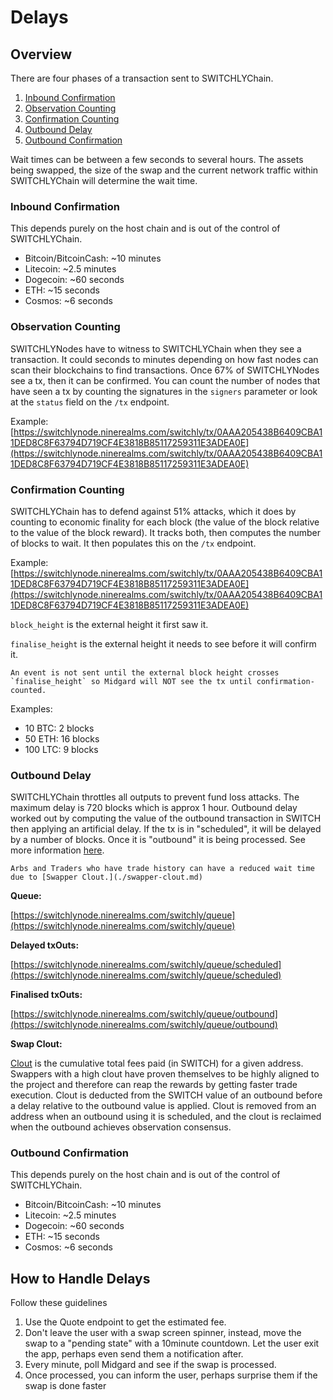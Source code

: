 # Delays

## Overview

There are four phases of a transaction sent to SWITCHLYChain.

1. [Inbound Confirmation](delays.md#inbound-confirmation)
2. [Observation Counting](delays.md#observation-counting)
3. [Confirmation Counting](delays.md#confirmation-counting)
4. [Outbound Delay](delays.md#outbound-delay)
5. [Outbound Confirmation](delays.md#txout-delay)

Wait times can be between a few seconds to several hours. The assets being swapped, the size of the swap and the current network traffic within SWITCHLYChain will determine the wait time.

### Inbound Confirmation

This depends purely on the host chain and is out of the control of SWITCHLYChain.

- Bitcoin/BitcoinCash: \~10 minutes
- Litecoin: \~2.5 minutes
- Dogecoin: \~60 seconds
- ETH: \~15 seconds
- Cosmos: \~6 seconds

### Observation Counting

SWITCHLYNodes have to witness to SWITCHLYChain when they see a transaction. It could seconds to minutes depending on how fast nodes can scan their blockchains to find transactions. Once 67% of SWITCHLYNodes see a tx, then it can be confirmed. You can count the number of nodes that have seen a tx by counting the signatures in the `signers` parameter or look at the `status` field on the `/tx` endpoint.

Example: [https://switchlynode.ninerealms.com/switchly/tx/0AAA205438B6409CBA11DED8C8F63794D719CF4E3818B85117259311E3ADEA0E](https://switchlynode.ninerealms.com/switchly/tx/0AAA205438B6409CBA11DED8C8F63794D719CF4E3818B85117259311E3ADEA0E)

### Confirmation Counting

SWITCHLYChain has to defend against 51% attacks, which it does by counting to economic finality for each block (the value of the block relative to the value of the block reward). It tracks both, then computes the number of blocks to wait. It then populates this on the `/tx` endpoint.

Example: [https://switchlynode.ninerealms.com/switchly/tx/0AAA205438B6409CBA11DED8C8F63794D719CF4E3818B85117259311E3ADEA0E](https://switchlynode.ninerealms.com/switchly/tx/0AAA205438B6409CBA11DED8C8F63794D719CF4E3818B85117259311E3ADEA0E)

`block_height` is the external height it first saw it.

`finalise_height` is the external height it needs to see before it will confirm it.

```admonish warning
An event is not sent until the external block height crosses `finalise_height` so Midgard will NOT see the tx until confirmation-counted.
```

Examples:

- 10 BTC: 2 blocks
- 50 ETH: 16 blocks
- 100 LTC: 9 blocks

### Outbound Delay

SWITCHLYChain throttles all outputs to prevent fund loss attacks. The maximum delay is 720 blocks which is approx 1 hour. Outbound delay worked out by computing the value of the outbound transaction in SWITCH then applying an artificial delay. If the tx is in "scheduled", it will be delayed by a number of blocks. Once it is "outbound" it is being processed. See more information [here](https://docs.switchly.org/how-it-works/security#b905-1).

```admonish info
Arbs and Traders who have trade history can have a reduced wait time due to [Swapper Clout.](./swapper-clout.md)
```

**Queue:**

[https://switchlynode.ninerealms.com/switchly/queue](https://switchlynode.ninerealms.com/switchly/queue)

**Delayed txOuts:**

[https://switchlynode.ninerealms.com/switchly/queue/scheduled](https://switchlynode.ninerealms.com/switchly/queue/scheduled)

**Finalised txOuts:**

[https://switchlynode.ninerealms.com/switchly/queue/outbound](https://switchlynode.ninerealms.com/switchly/queue/outbound)

**Swap Clout:**

[Clout](./swapper-clout.md) is the cumulative total fees paid (in SWITCH) for a given address. Swappers with a high clout have proven themselves to be highly aligned to the project and therefore can reap the rewards by getting faster trade execution. Clout is deducted from the SWITCH value of an outbound before a delay relative to the outbound value is applied. Clout is removed from an address when an outbound using it is scheduled, and the clout is reclaimed when the outbound achieves observation consensus.

### Outbound Confirmation

This depends purely on the host chain and is out of the control of SWITCHLYChain.

- Bitcoin/BitcoinCash: \~10 minutes
- Litecoin: \~2.5 minutes
- Dogecoin: \~60 seconds
- ETH: \~15 seconds
- Cosmos: \~6 seconds

## How to Handle Delays

Follow these guidelines

1. Use the Quote endpoint to get the estimated fee.
2. Don't leave the user with a swap screen spinner, instead, move the swap to a "pending state" with a 10minute countdown. Let the user exit the app, perhaps even send them a notification after.
3. Every minute, poll Midgard and see if the swap is processed.
4. Once processed, you can inform the user, perhaps surprise them if the swap is done faster
